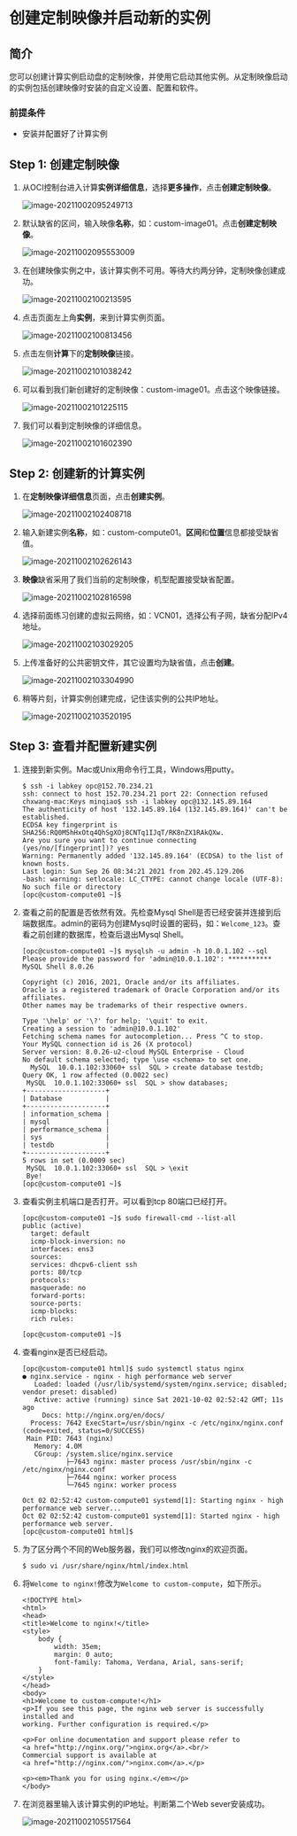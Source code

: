 # 创建定制映像并启动新的实例

## 简介

您可以创建计算实例启动盘的定制映像，并使用它启动其他实例。从定制映像启动的实例包括创建映像时安装的自定义设置、配置和软件。

### 前提条件

- 安装并配置好了计算实例

## Step 1: 创建定制映像

1. 从OCI控制台进入计算**实例详细信息**，选择**更多操作**，点击**创建定制映像**。

    ![image-20211002095249713](images/image-20211002095249713.png)

2. 默认缺省的区间，输入映像**名称**，如：custom-image01。点击**创建定制映像**。

    ![image-20211002095553009](images/image-20211002095553009.png)

3. 在创建映像实例之中，该计算实例不可用。等待大约两分钟，定制映像创建成功。

    ![image-20211002100213595](images/image-20211002100213595.png)

4. 点击页面左上角**实例**，来到计算实例页面。

    ![image-20211002100813456](images/image-20211002100813456.png)

5. 点击左侧**计算**下的**定制映像**链接。

    ![image-20211002101038242](images/image-20211002101038242.png)

6. 可以看到我们新创建好的定制映像：custom-image01。点击这个映像链接。

    ![image-20211002101225115](images/image-20211002101225115.png)

7. 我们可以看到定制映像的详细信息。

    ![image-20211002101602390](images/image-20211002101602390.png)

    

## Step 2: 创建新的计算实例

1. 在**定制映像详细信息**页面，点击**创建实例**。

    ![image-20211002102408718](images/image-20211002102408718.png)

2. 输入新建实例**名称**，如：custom-compute01。**区间**和**位置**信息都接受缺省值。

    ![image-20211002102626143](images/image-20211002102626143.png)

3. **映像**缺省采用了我们当前的定制映像，机型配置接受缺省配置。

    ![image-20211002102816598](images/image-20211002102816598.png)

4. 选择前面练习创建的虚拟云网络，如：VCN01，选择公有子网，缺省分配IPv4地址。

    ![image-20211002103029205](images/image-20211002103029205.png)

5. 上传准备好的公共密钥文件，其它设置均为缺省值，点击**创建**。

    ![image-20211002103304990](images/image-20211002103304990.png)

6. 稍等片刻，计算实例创建完成，记住该实例的公共IP地址。

    ![image-20211002103520195](images/image-20211002103520195.png)

    

## Step 3: 查看并配置新建实例

1. 连接到新实例。Mac或Unix用命令行工具，Windows用putty。

    ```
    $ ssh -i labkey opc@152.70.234.21
    ssh: connect to host 152.70.234.21 port 22: Connection refused
    chxwang-mac:Keys minqiao$ ssh -i labkey opc@132.145.89.164
    The authenticity of host '132.145.89.164 (132.145.89.164)' can't be established.
    ECDSA key fingerprint is SHA256:RQ0M5hHxOtq4QhSgXOj8CNTq1IJqT/RK8nZX1RAkQXw.
    Are you sure you want to continue connecting (yes/no/[fingerprint])? yes
    Warning: Permanently added '132.145.89.164' (ECDSA) to the list of known hosts.
    Last login: Sun Sep 26 08:34:21 2021 from 202.45.129.206
    -bash: warning: setlocale: LC_CTYPE: cannot change locale (UTF-8): No such file or directory
    [opc@custom-compute01 ~]$ 
    ```

    

2. 查看之前的配置是否依然有效。先检查Mysql Shell是否已经安装并连接到后端数据库。admin的密码为创建Mysql时设置的密码，如：`Welcome_123`。查看之前创建的数据库，检查后退出Mysql Shell。

    ```
    [opc@custom-compute01 ~]$ mysqlsh -u admin -h 10.0.1.102 --sql
    Please provide the password for 'admin@10.0.1.102': ***********
    MySQL Shell 8.0.26
    
    Copyright (c) 2016, 2021, Oracle and/or its affiliates.
    Oracle is a registered trademark of Oracle Corporation and/or its affiliates.
    Other names may be trademarks of their respective owners.
    
    Type '\help' or '\?' for help; '\quit' to exit.
    Creating a session to 'admin@10.0.1.102'
    Fetching schema names for autocompletion... Press ^C to stop.
    Your MySQL connection id is 26 (X protocol)
    Server version: 8.0.26-u2-cloud MySQL Enterprise - Cloud
    No default schema selected; type \use <schema> to set one.
      MySQL  10.0.1.102:33060+ ssl  SQL > create database testdb;
    Query OK, 1 row affected (0.0022 sec)
     MySQL  10.0.1.102:33060+ ssl  SQL > show databases;
    +--------------------+
    | Database           |
    +--------------------+
    | information_schema |
    | mysql              |
    | performance_schema |
    | sys                |
    | testdb             |
    +--------------------+
    5 rows in set (0.0009 sec)
     MySQL  10.0.1.102:33060+ ssl  SQL > \exit
     Bye!
    [opc@custom-compute01 ~]$
    ```

    

3. 查看实例主机端口是否打开。可以看到tcp 80端口已经打开。

    ```
    [opc@custom-compute01 ~]$ sudo firewall-cmd --list-all
    public (active)
      target: default
      icmp-block-inversion: no
      interfaces: ens3
      sources: 
      services: dhcpv6-client ssh
      ports: 80/tcp
      protocols: 
      masquerade: no
      forward-ports: 
      source-ports: 
      icmp-blocks: 
      rich rules: 
    	
    [opc@custom-compute01 ~]$ 
    ```

    

4. 查看nginx是否已经启动。

    ```
    [opc@custom-compute01 html]$ sudo systemctl status nginx
    ● nginx.service - nginx - high performance web server
       Loaded: loaded (/usr/lib/systemd/system/nginx.service; disabled; vendor preset: disabled)
       Active: active (running) since Sat 2021-10-02 02:52:42 GMT; 11s ago
         Docs: http://nginx.org/en/docs/
      Process: 7642 ExecStart=/usr/sbin/nginx -c /etc/nginx/nginx.conf (code=exited, status=0/SUCCESS)
     Main PID: 7643 (nginx)
       Memory: 4.0M
       CGroup: /system.slice/nginx.service
               ├─7643 nginx: master process /usr/sbin/nginx -c /etc/nginx/nginx.conf
               ├─7644 nginx: worker process
               └─7645 nginx: worker process
    
    Oct 02 02:52:42 custom-compute01 systemd[1]: Starting nginx - high performance web server...
    Oct 02 02:52:42 custom-compute01 systemd[1]: Started nginx - high performance web server.
    [opc@custom-compute01 html]$ 
    ```

    

5. 为了区分两个不同的Web服务器，我们可以修改nginx的欢迎页面。

    ```
    $ sudo vi /usr/share/nginx/html/index.html
    ```

    

6. 将`Welcome to nginx!`修改为`Welcome to custom-compute`，如下所示。

    ```
    <!DOCTYPE html>
    <html>
    <head>
    <title>Welcome to nginx!</title>
    <style>
        body {
            width: 35em;
            margin: 0 auto;
            font-family: Tahoma, Verdana, Arial, sans-serif;
        }
    </style>
    </head>
    <body>
    <h1>Welcome to custom-compute!</h1>
    <p>If you see this page, the nginx web server is successfully installed and
    working. Further configuration is required.</p>
    
    <p>For online documentation and support please refer to
    <a href="http://nginx.org/">nginx.org</a>.<br/>
    Commercial support is available at
    <a href="http://nginx.com/">nginx.com</a>.</p>
    
    <p><em>Thank you for using nginx.</em></p>
    </body>
    ```

    

7. 在浏览器里输入该计算实例的IP地址。判断第二个Web sever安装成功。

    ![image-20211002105517564](images/image-20211002105517564.png)

    